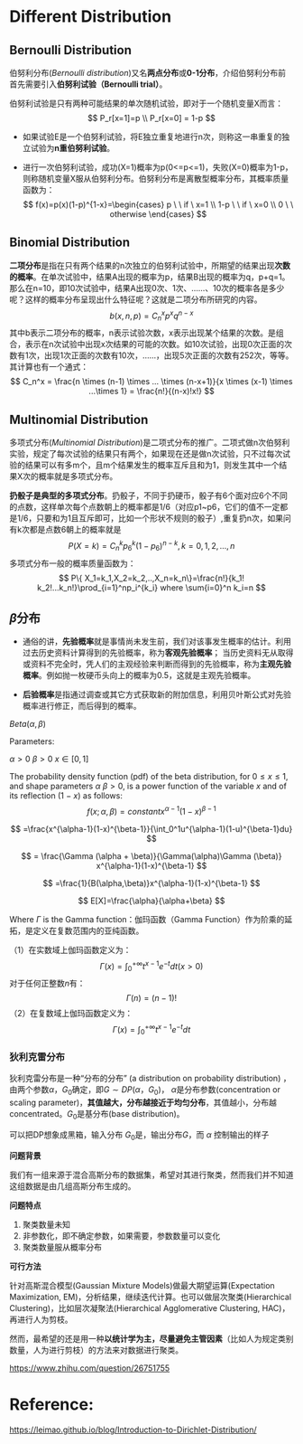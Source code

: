 # Different Distribution

## Bernoulli Distribution

伯努利分布(*Bernoulli distribution*)又名**两点分布**或**0-1分布**，介绍伯努利分布前首先需要引入**伯努利试验（Bernoulli trial）**。

 伯努利试验是只有两种可能结果的单次随机试验，即对于一个随机变量X而言：
$$
P_r[x=1]=p \\
P_r[x=0] = 1-p
$$

- 如果试验E是一个伯努利试验，将E独立重复地进行n次，则称这一串重复的独立试验为**n重伯努利试验**。

- 进行一次伯努利试验，成功(X=1)概率为p(0<=p<=1)，失败(X=0)概率为1-p，则称随机变量X服从伯努利分布。伯努利分布是离散型概率分布，其概率质量函数为：
  $$
  f(x)=p(x)(1-p)^{1-x}=\begin{cases}
  p \ \  if \ x=1 \\
  1-p \ \ if \ x=0 \\
  0 \ \ otherwise
  \end{cases}
  $$
  

## Binomial Distribution

**二项分布**是指在只有两个结果的n次独立的伯努利试验中，所期望的结果出现**次数的概率**。在单次试验中，结果A出现的概率为p，结果B出现的概率为q，p+q=1。那么在n=10，即10次试验中，结果A出现0次、1次、……、10次的概率各是多少呢？这样的概率分布呈现出什么特征呢？这就是二项分布所研究的内容。
$$
b(x,n,p)=C_n^x p^x q^{n-x}
$$
其中b表示二项分布的概率，n表示试验次数，x表示出现某个结果的次数。是组合，表示在n次试验中出现x次结果的可能的次数。如10次试验，出现0次正面的次数有1次，出现1次正面的次数有10次，……，出现5次正面的次数有252次，等等。其计算也有一个通式：
$$
C_n^x = \frac{n \times (n-1) \times ... \times (n-x+1)}{x \times (x-1) \times ...\times 1} = \frac{n!}{(n-x)!x!}
$$

## Multinomial Distribution

多项式分布(*Multinomial Distribution*)是二项式分布的推广。二项式做n次伯努利实验，规定了每次试验的结果只有两个，如果现在还是做n次试验，只不过每次试验的结果可以有多m个，且m个结果发生的概率互斥且和为1，则发生其中一个结果X次的概率就是多项式分布。

**扔骰子是典型的多项式分布**。扔骰子，不同于扔硬币，骰子有6个面对应6个不同的点数，这样单次每个点数朝上的概率都是1/6（对应p1~p6，它们的值不一定都是1/6，只要和为1且互斥即可，比如一个形状不规则的骰子）,重复扔n次，如果问有k次都是点数6朝上的概率就是
$$
P(X=k) = C_n^k p_6^k(1-p_6)^{n-k},k=0,1,2,...,n
$$
 多项式分布一般的概率质量函数为：
$$
P\{ X_1=k_1,X_2=k_2,..,X_n=k_n\}=\frac{n!}{k_1! k_2!...k_n!}\prod_{i=1}^np_i^{k_i} where \sum{i=0}^n k_i=n
$$

## $\beta$分布

- 通俗的讲，**先验概率**就是事情尚未发生前，我们对该事发生概率的估计。利用过去历史资料计算得到的先验概率，称为**客观先验概率**； 当历史资料无从取得或资料不完全时，凭人们的主观经验来判断而得到的先验概率，称为**主观先验概率**。例如抛一枚硬币头向上的概率为0.5，这就是主观先验概率。

- **后验概率**是指通过调查或其它方式获取新的附加信息，利用贝叶斯公式对先验概率进行修正，而后得到的概率。



$Beta(\alpha,\beta)$

Parameters:

$\alpha > 0 \ \beta>0 \ x \in [0,1]$

The probability density function (pdf) of the beta distribution, for $0 \leq x \leq 1$, and shape parameters $\alpha \ \beta>  0$, is a power function of the variable *x* and of its reflection (1 − *x*) as follows:
$$
f(x;\alpha,\beta) = constant x^{\alpha-1}(1-x)^{\beta-1} 
$$

$$
=\frac{x^{\alpha-1}(1-x)^{\beta-1}}{\int_0^1u^{\alpha-1}(1-u)^{\beta-1}du}
$$

$$
= \frac{\Gamma (\alpha + \beta)}{\Gamma(\alpha)\Gamma (\beta)} x^{\alpha-1}(1-x)^{\beta-1}
$$

$$
=\frac{1}{B(\alpha,\beta)}x^{\alpha-1}(1-x)^{\beta-1}
$$

$$
E[X]=\frac{\alpha}{\alpha+\beta}
$$

Where $\Gamma$ is the Gamma function：伽玛函数（Gamma Function）作为阶乘的延拓，是定义在复数范围内的亚纯函数。

（1）在实数域上伽玛函数定义为：
$$
\Gamma(x) = \int_0^{+\infty}t^{x-1}e^{-t}dt(x>0)
$$
对于任何正整数$n$有：
$$
\Gamma(n) = (n-1)!
$$
（2）在复数域上伽玛函数定义为：
$$
\Gamma(x) = \int_0^{+\infty}t^{x-1}e^{-t}dt
$$


### 狄利克雷分布

狄利克雷分布是一种“分布的分布” (a distribution on probability distribution) ，由两个参数$\alpha$，$G_0$确定，即$G\sim DP(\alpha，G_0)$， $\alpha$是分布参数(concentration or scaling parameter)，**其值越大，分布越接近于均匀分布**，其值越小，分布越concentrated。$G_0$是基分布(base distribution)。

可以把DP想象成黑箱，输入分布 $G_0$是，输出分布$G$，而 $\alpha$ 控制输出的样子

**问题背景**

我们有一组来源于混合高斯分布的数据集，希望对其进行聚类，然而我们并不知道这组数据是由几组高斯分布生成的。

**问题特点**

1. 聚类数量未知
2. 非参数化，即不确定参数，如果需要，参数数量可以变化
3. 聚类数量服从概率分布

**可行方法**

针对高斯混合模型(Gaussian Mixture Models)做最大期望运算(Expectation Maximization, EM)，分析结果，继续迭代计算。也可以做层次聚类(Hierarchical Clustering)，比如层次凝聚法(Hierarchical Agglomerative Clustering, HAC)，再进行人为剪枝。

然而，最希望的还是用一种**以统计学为主，尽量避免主管因素**（比如人为规定类别数量，人为进行剪枝）的方法来对数据进行聚类。



https://www.zhihu.com/question/26751755

#  Reference:

https://leimao.github.io/blog/Introduction-to-Dirichlet-Distribution/

